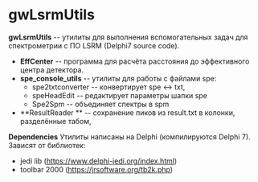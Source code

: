 # gwLsrmUtils

**gwLsrmUtils** -- утилиты для выполнения вспомогательных задач для спектрометрии с ПО LSRM (Delphi7 source code).

- **EffCenter** -- программа для расчёта расстояния до эффективного центра детектора.
- **spe_console_utils** -- утилиты для работы с файлами spe:
  - spe2txtconverter -- конвертирует spe <-> txt, 
  - speHeadEdit -- редактирует параметры шапки spe
  - Spe2Spm -- объединяет спектры в spm
- **ResultReader ** -- сохранение пиков из result.txt в колонки, разделённые табом,



**Dependencies**
Утилиты написаны на Delphi (компилируются Delphi 7). 
Зависят от библиотек:

- jedi lib (https://www.delphi-jedi.org/index.html)
- toolbar 2000 (https://jrsoftware.org/tb2k.php)
